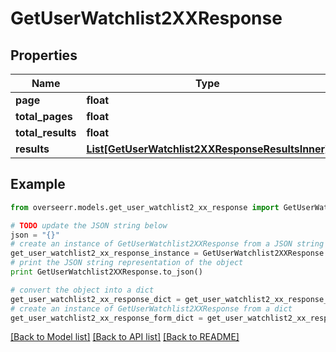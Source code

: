 # GetUserWatchlist2XXResponse


## Properties

Name | Type | Description | Notes
------------ | ------------- | ------------- | -------------
**page** | **float** |  | [optional] 
**total_pages** | **float** |  | [optional] 
**total_results** | **float** |  | [optional] 
**results** | [**List[GetUserWatchlist2XXResponseResultsInner]**](GetUserWatchlist2XXResponseResultsInner.md) |  | [optional] 

## Example

```python
from overseerr.models.get_user_watchlist2_xx_response import GetUserWatchlist2XXResponse

# TODO update the JSON string below
json = "{}"
# create an instance of GetUserWatchlist2XXResponse from a JSON string
get_user_watchlist2_xx_response_instance = GetUserWatchlist2XXResponse.from_json(json)
# print the JSON string representation of the object
print GetUserWatchlist2XXResponse.to_json()

# convert the object into a dict
get_user_watchlist2_xx_response_dict = get_user_watchlist2_xx_response_instance.to_dict()
# create an instance of GetUserWatchlist2XXResponse from a dict
get_user_watchlist2_xx_response_form_dict = get_user_watchlist2_xx_response.from_dict(get_user_watchlist2_xx_response_dict)
```
[[Back to Model list]](../README.md#documentation-for-models) [[Back to API list]](../README.md#documentation-for-api-endpoints) [[Back to README]](../README.md)


